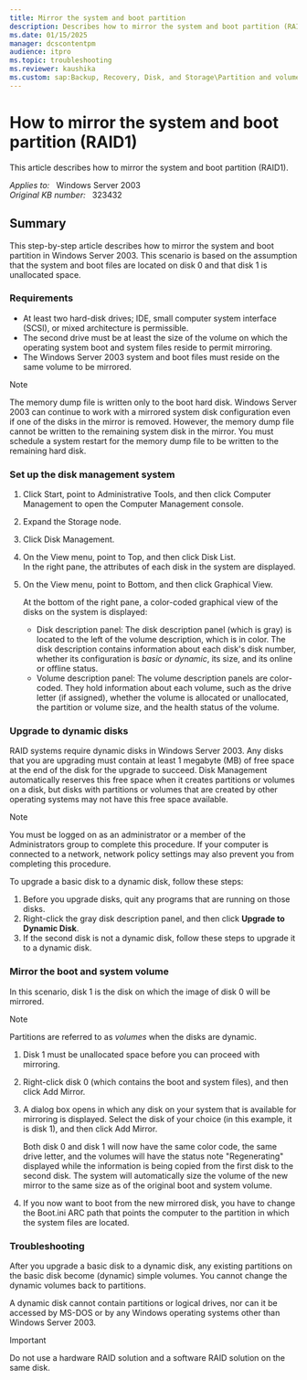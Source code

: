 ```yaml
---
title: Mirror the system and boot partition
description: Describes how to mirror the system and boot partition (RAID1).
ms.date: 01/15/2025
manager: dcscontentpm
audience: itpro
ms.topic: troubleshooting
ms.reviewer: kaushika
ms.custom: sap:Backup, Recovery, Disk, and Storage\Partition and volume management, csstroubleshoot
---
```

# How to mirror the system and boot partition (RAID1) 

This article describes how to mirror the system and boot partition (RAID1).

_Applies to:_ &nbsp; Windows Server 2003  
_Original KB number:_ &nbsp; 323432

## Summary

This step-by-step article describes how to mirror the system and boot partition in Windows Server 2003. This scenario is based on the assumption that the system and boot files are located on disk 0 and that disk 1 is unallocated space.

### Requirements

- At least two hard-disk drives; IDE, small computer system interface (SCSI), or mixed architecture is permissible.
- The second drive must be at least the size of the volume on which the operating system boot and system files reside to permit mirroring.
- The Windows Server 2003 system and boot files must reside on the same volume to be mirrored.  

> [!NOTE]
> The memory dump file is written only to the boot hard disk. Windows Server 2003 can continue to work with a mirrored system disk configuration even if one of the disks in the mirror is removed. However, the memory dump file cannot be written to the remaining system disk in the mirror. You must schedule a system restart for the memory dump file to be written to the remaining hard disk.

### Set up the disk management system

1. Click Start, point to Administrative Tools, and then click Computer Management to open the Computer Management console.
2. Expand the Storage node.
3. Click Disk Management.
4. On the View menu, point to Top, and then click Disk List.  
    In the right pane, the attributes of each disk in the system are displayed.
5. On the View menu, point to Bottom, and then click Graphical View.

    At the bottom of the right pane, a color-coded graphical view of the disks on the system is displayed:

    - Disk description panel: The disk description panel (which is gray) is located to the left of the volume description, which is in color. The disk description contains information about each disk's disk number, whether its configuration is *basic* or *dynamic*, its size, and its online or offline status.
    - Volume description panel: The volume description panels are color-coded. They hold information about each volume, such as the drive letter (if assigned), whether the volume is allocated or unallocated, the partition or volume size, and the health status of the volume.

### Upgrade to dynamic disks

RAID systems require dynamic disks in Windows Server 2003. Any disks that you are upgrading must contain at least 1 megabyte (MB) of free space at the end of the disk for the upgrade to succeed. Disk Management automatically reserves this free space when it creates partitions or volumes on a disk, but disks with partitions or volumes that are created by other operating systems may not have this free space available.

> [!NOTE]
> You must be logged on as an administrator or a member of the Administrators group to complete this procedure. If your computer is connected to a network, network policy settings may also prevent you from completing this procedure.

To upgrade a basic disk to a dynamic disk, follow these steps:

1. Before you upgrade disks, quit any programs that are running on those disks.
2. Right-click the gray disk description panel, and then click
 **Upgrade to Dynamic Disk**.
3. If the second disk is not a dynamic disk, follow these steps to upgrade it to a dynamic disk.

### Mirror the boot and system volume

In this scenario, disk 1 is the disk on which the image of disk 0 will be mirrored.

> [!NOTE]
> Partitions are referred to as *volumes* when the disks are dynamic.

1. Disk 1 must be unallocated space before you can proceed with mirroring.
2. Right-click disk 0 (which contains the boot and system files), and then click Add Mirror.
3. A dialog box opens in which any disk on your system that is available for mirroring is displayed. Select the disk of your choice (in this example, it is disk 1), and then click Add Mirror.

    Both disk 0 and disk 1 will now have the same color code, the same drive letter, and the volumes will have the status note "Regenerating" displayed while the information is being copied from the first disk to the second disk. The system will automatically size the volume of the new mirror to the same size as of the original boot and system volume.
4. If you now want to boot from the new mirrored disk, you have to change the Boot.ini ARC path that points the computer to the partition in which the system files are located.

### Troubleshooting

After you upgrade a basic disk to a dynamic disk, any existing partitions on the basic disk become (dynamic) simple volumes. You cannot change the dynamic volumes back to partitions.

A dynamic disk cannot contain partitions or logical drives, nor can it be accessed by MS-DOS or by any Windows operating systems other than Windows Server 2003.

> [!IMPORTANT]
> Do not use a hardware RAID solution and a software RAID solution on the same disk.
